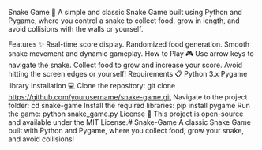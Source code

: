 Snake Game 🐍
A simple and classic Snake Game built using Python and Pygame, where you control a snake to collect food, grow in length, and avoid collisions with the walls or yourself.

Features ✨
Real-time score display.
Randomized food generation.
Smooth snake movement and dynamic gameplay.
How to Play 🎮
Use arrow keys to navigate the snake.
Collect food to grow and increase your score.
Avoid hitting the screen edges or yourself!
Requirements 📋
Python 3.x
Pygame library
Installation 💻
Clone the repository:
git clone https://github.com/yourusername/snake-game.git
Navigate to the project folder:
cd snake-game
Install the required libraries:
pip install pygame
Run the game:
python snake_game.py
License 📝
This project is open-source and available under the MIT License.# Snake-Game
A classic Snake Game built with Python and Pygame, where you collect food, grow your snake, and avoid collisions!
